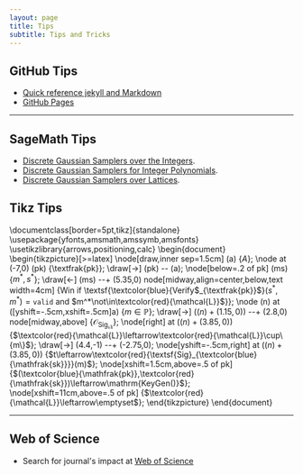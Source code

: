 ```yaml
---
layout: page
title: Tips
subtitle: Tips and Tricks
---
```


## GitHub Tips
- [Quick reference jekyll and Markdown](https://gist.github.com/roachhd/779fa77e9b90fe945b0c)
- [GitHub Pages](https://kipalog.com/posts/Kinh-nghiem-tao-website-ca-nhan-voi-Jekyll---Github-pages)



---
## SageMath Tips
- [Discrete Gaussian Samplers over the Integers](https://doc.sagemath.org/html/en/reference/stats/sage/stats/distributions/discrete_gaussian_integer.html). 
- [Discrete Gaussian Samplers for Integer Polynomials](https://doc.sagemath.org/html/en/reference/stats/sage/stats/distributions/discrete_gaussian_polynomial.html).
- [Discrete Gaussian Samplers over Lattices](https://doc.sagemath.org/html/en/reference/stats/sage/stats/distributions/discrete_gaussian_lattice.html).


## Tikz Tips
\documentclass[border=5pt,tikz]{standalone}
\usepackage{yfonts,amsmath,amssymb,amsfonts}
\usetikzlibrary{arrows,positioning,calc}
\begin{document}
    \begin{tikzpicture}[>=latex]
        \node[draw,inner sep=1.5cm] (a) {$A$};
        \node at (-7,0) (pk) {\textfrak{pk}};
            \draw[->] (pk) -- (a);
        \node[below=.2 of pk] (ms) {$m^*,s^*$};
            \draw[<-] (ms) --+ (5.35,0) node[midway,align=center,below,text width=4cm] {Win if \textsf{\textcolor{blue}{Verify$_{\textfrak{pk}}$}$(s^*,m^*)=\mathtt{valid}$ and $m^*\not\in\textcolor{red}{\mathcal{L}}$}};
            \node (n) at ([yshift=-.5cm,xshift=.5cm]a) {$m\in\mathbb{P}$};
            \draw[->] ($(n)+(1.15,0)$) --+ (2.8,0) node[midway,above] {$\mathcal{O}_{\textsf{Sig}_{\mathfrak{s\!k}}}$};
                \node[right] at ($(n)+(3.85,0)$) {$\textcolor{red}{\mathcal{L}}\leftarrow\textcolor{red}{\mathcal{L}}\cup\{m\}$};
            \draw[->] (4.4,-1) --+ (-2.75,0);
                \node[yshift=-.5cm,right] at ($(n)+(3.85,0)$) {$t\leftarrow\textcolor{red}{\textsf{Sig}_{\textcolor{blue}{\mathfrak{sk}}}}(m)$};
                \node[xshift=1.5cm,above=.5 of pk] {$(\textcolor{blue}{\mathfrak{pk}},\textcolor{red}{\mathfrak{sk}})\leftarrow\mathrm{KeyGen()}$};
                \node[xshift=11cm,above=.5 of pk] {$\textcolor{red}{\mathcal{L}}\leftarrow\emptyset$};
    \end{tikzpicture}
\end{document}

---
## Web of Science
- Search for journal's impact at [Web of Science](http://gots.uow.edu.au/gots/tutorial/web-of-science-advanced-search)


